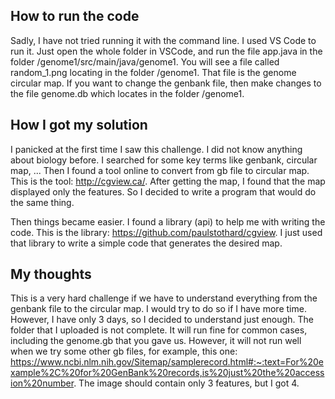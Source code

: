 ## How to run the code
Sadly, I have not tried running it with the command line. I used VS Code to run it.
Just open the whole folder in VSCode, and run the file app.java in the folder /genome1/src/main/java/genome1. You will see a file called random_1.png locating in the folder /genome1. That file is the genome circular map.
If you want to change the genbank file, then make changes to the file genome.db which locates in the folder /genome1.

## How I got my solution
I panicked at the first time I saw this challenge. I did not know anything about biology before. I searched for some key terms like genbank, circular map, ... Then I found a tool online to convert from gb file to circular map. This is the tool: http://cgview.ca/. After getting the map, I found that the map displayed only the features. So I decided to write a program that would do the same thing.

Then things became easier. I found a library (api) to help me with writing the code. This is the library: https://github.com/paulstothard/cgview. I just used that library to write a simple code that generates the desired map.

## My thoughts
This is a very hard challenge if we have to understand everything from the genbank file to the circular map. I would try to do so if I have more time. However, I have only 3 days, so I decided to understand just enough. The folder that I uploaded is not complete. It will run fine for common cases, including the genome.gb that you gave us. However, it will not run well when we try some other gb files, for example, this one: https://www.ncbi.nlm.nih.gov/Sitemap/samplerecord.html#:~:text=For%20example%2C%20for%20GenBank%20records,is%20just%20the%20accession%20number. The image should contain only 3 features, but I got 4.

